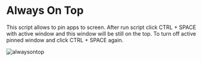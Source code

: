 # Always On Top
This script allows to pin apps to screen. After run script click CTRL + SPACE with active window and this window will be still on the top. To turn off active pinned window and click CTRL + SPACE again.

![alwaysontop](https://user-images.githubusercontent.com/56223390/142940846-f52e6e8d-09f1-4f67-b65a-0611aca7c248.gif)
